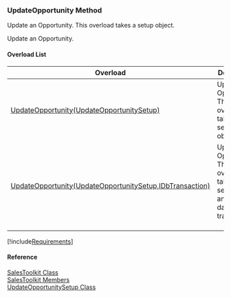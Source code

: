 ﻿### UpdateOpportunity Method

Update an Opportunity. This overload takes a setup object.

Update an Opportunity.

#### Overload List

| Overload | Description |
| --- | --- |
| [UpdateOpportunity(UpdateOpportunitySetup)](FChoice.Toolkits.Clarify~FChoice.Toolkits.Clarify.Sales.SalesToolkit~UpdateOpportunity(UpdateOpportunitySetup).md) | Update an Opportunity. This overload takes a setup object.   |
| [UpdateOpportunity(UpdateOpportunitySetup,IDbTransaction)](FChoice.Toolkits.Clarify~FChoice.Toolkits.Clarify.Sales.SalesToolkit~UpdateOpportunity(UpdateOpportunitySetup,IDbTransaction).md) | Update an Opportunity. This overload takes a setup object and a database transaction.   |

[!include[Requirements](../partials/requirements.md)]



#### Reference

[SalesToolkit Class](FChoice.Toolkits.Clarify~FChoice.Toolkits.Clarify.Sales.SalesToolkit.md)  
[SalesToolkit Members](FChoice.Toolkits.Clarify~FChoice.Toolkits.Clarify.Sales.SalesToolkit_members.md)  
[UpdateOpportunitySetup Class](FChoice.Toolkits.Clarify~FChoice.Toolkits.Clarify.Sales.UpdateOpportunitySetup.md)